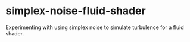 # simplex-noise-fluid-shader
Experimenting with using simplex noise to simulate turbulence for a fluid shader.
